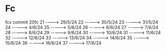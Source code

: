 # Fc
fcx commit
20fc
21  ----> 29/5/24
22  ‐----> 30/5/24
23  -----> 31/5/24
24  -----> 4/6/24
25  -----> 5/6/24
26  -----> 6/6/24
27  -----> 7/6/24
28  -----> 8/6/24
29  -----> 9/6/24
30  -----> 10/6/24
31  -----> 11/6/24
32  -----> 12/6/24
33  -----> 13/6/24
34  -----> 14/6/24
35  -----> 15/6/24
36  -----> 16/6/24
37  -----> 17/6/24
